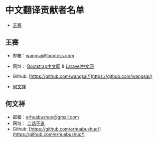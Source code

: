 # 中文翻译贡献者名单

- [王赛](#wangsai)

<a name="wangsai"></a>
## 王赛
- 邮箱：wangsai@bootcss.com
- 网址： [Bootstrap中文网](http://www.bootcss.com) & [Laravel中文网](http://www.golaravel.com)
- Github: [https://github.com/wangsai/](https://github.com/wangsai/)


- [何文祥](#hewenxiang)

<a name="hewenxiang"></a>
## 何文祥
- 邮箱：erhuabushuo@gmail.com
- 网址： [二话不说](http://www.erhuabushuo.tk) 
- Github: [https://github.com/erhuabushuo/](https://github.com/erhuabushuo/)
